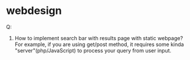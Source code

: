 # webdesign
Q:
1. How to implement search bar with results page with static webpage? For example, if you are using get/post method, it requires some kinda "server"(php/JavaScript) to process your query from user input. 
